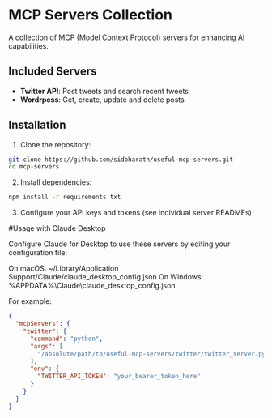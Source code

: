 # MCP Servers Collection

A collection of MCP (Model Context Protocol) servers for enhancing AI capabilities.

## Included Servers

- **Twitter API**: Post tweets and search recent tweets
- **Wordrpess**: Get, create, update and delete posts

## Installation

1. Clone the repository:
```bash
git clone https://github.com/sidbharath/useful-mcp-servers.git
cd mcp-servers
```

2. Install dependencies:
```bash
npm install -r requirements.txt
```

3. Configure your API keys and tokens (see individual server READMEs)

#Usage with Claude Desktop

Configure Claude for Desktop to use these servers by editing your configuration file:

On macOS: ~/Library/Application Support/Claude/claude_desktop_config.json
On Windows: %APPDATA%\Claude\claude_desktop_config.json

For example:
```json
{
  "mcpServers": {
    "twitter": {
      "command": "python",
      "args": [
        "/absolute/path/to/useful-mcp-servers/twitter/twitter_server.py"
      ],
      "env": {
        "TWITTER_API_TOKEN": "your_bearer_token_here"
      }
    }
  }
}
```